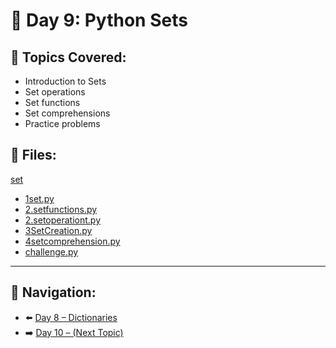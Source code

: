 # 📘 Day 9: Python Sets

## 🔹 Topics Covered:
- Introduction to Sets
- Set operations
- Set functions
- Set comprehensions
- Practice problems

## 📄 Files:
[set](./1SET)
- [1set.py](./1SET/1set.py)
- [2.setfunctions.py](./1SET/2.setfunctions.py)
- [2.setoperationt.py](./1SET/2.setoperationt.py)
- [3SetCreation.py](./1SET/3SetCreation.py)
- [4setcomprehension.py](./1SET/4setcomprehension.py)
- [challenge.py](./1SET/challenge.py)

---

## 🔄 Navigation:
- ⬅️ [Day 8 – Dictionaries](../DAY8/README.md)
- ➡️ [Day 10 – (Next Topic)](../../FUNCTIONS/DAY%2010/readme.md) 
